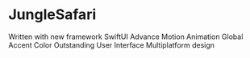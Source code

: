 # JungleSafari


Written with new framework SwiftUI
Advance Motion Animation
Global Accent Color
Outstanding User Interface
Multiplatform design

